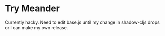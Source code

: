 # Try Meander

Currently hacky. Need to edit base.js until my change in shadow-cljs drops or I can make my own release.